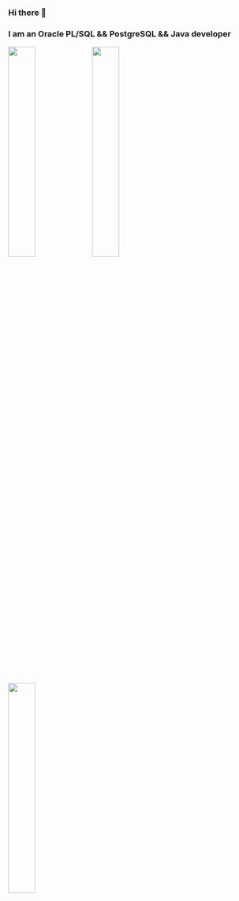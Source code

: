 ### Hi there 👋

### I am an Oracle PL/SQL && PostgreSQL && Java developer

<div id="header" align="left">  
  <img src="https://media.giphy.com/media/xTiTnxpQ3ghPiB2Hp6/giphy.gif" width="33%"/>
  <img src="https://media.giphy.com/media/bAQH7WXKqtIBrPs7sR/giphy.gif" width="33%"/>
  <img src="https://media.giphy.com/media/Su6BwkW2GelyTtRhNq/giphy.gif" width="33%"/>
</div>
